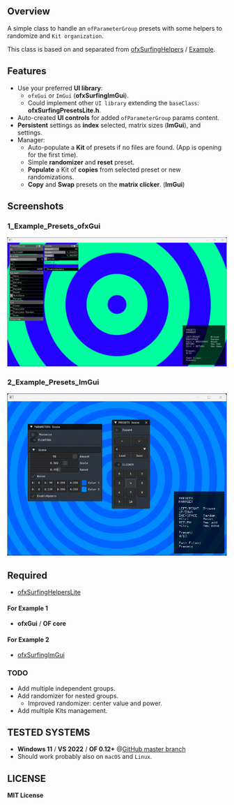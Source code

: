 ## Overview

A simple class to handle an `ofParameterGroup` presets with some helpers to randomize and `Kit organization`.  

This class is based on and separated from [ofxSurfingHelpers](https://github.com/moebiussurfing/ofxSurfingHelpers) / [Example](https://github.com/moebiussurfing/ofxSurfingHelpers/tree/master/Examples/PresetsLite).  

## Features
- Use your preferred **UI library**:
  - `ofxGui` or `ImGui` (**ofxSurfingImGui**).
  - Could implement other `UI library` extending the `baseClass`: **ofxSurfingPresetsLite.h**.
- Auto-created **UI controls** for added `ofParameterGroup` params content.
- **Persistent** settings as **index** selected, matrix sizes (**ImGui**), and settings.
- Manager:
  - Auto-populate a **Kit** of presets if no files are found. (App is opening for the first time).
  - Simple **randomizer** and **reset** preset.
  - **Populate** a Kit of **copies** from selected preset or new randomizations.
  - **Copy** and **Swap** presets on the **matrix 
clicker**. (**ImGui**)

## Screenshots
### 1_Example_Presets_ofxGui
![](1_Example_Presets_ofxGui/Capture.PNG)
### 2_Example_Presets_ImGui
![](2_Example_Presets_ImGui/Capture.PNG)

## Required
- [ofxSurfingHelpersLite](https://github.com/moebiussurfing/ofxSurfingHelpersLite)
#### For Example 1
- **ofxGui** / **OF core**
#### For Example 2
- [ofxSurfingImGui](https://github.com/moebiussurfing/ofxSurfingImGui/tree/develop)

### TODO
- Add multiple independent groups.
- Add randomizer for nested groups.
  - Improved randomizer: center value and power.
- Add multiple Kits management.

## TESTED SYSTEMS
* **Windows 11** / **VS 2022** / **OF 0.12+** @[GitHub master branch](https://github.com/openframeworks/openFrameworks)
* Should work probably also on `macOS` and `Linux`.

## LICENSE
**MIT License**
